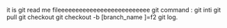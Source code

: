 it is git read me fileeeeeeeeeeeeeeeeeeeeeeeeee
git command :
git inti
git pull
git checkout
git  checkout -b [branch_name ]=f2
git log.

